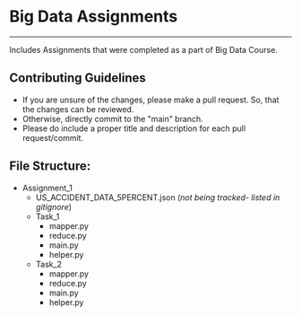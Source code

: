 # Big Data Assignments
<hr/>
Includes Assignments that were completed as a part of Big Data Course.  


## Contributing Guidelines
* If you are unsure of the changes, please make a pull request. So, that the changes can be reviewed.
* Otherwise, directly commit to the "main" branch.
* Please do include a proper title and description for each pull request/commit.

## File Structure:
* Assignment_1
  * US_ACCIDENT_DATA_5PERCENT.json (*not being tracked- listed in gitignore*)
  * Task_1
    * mapper.py
    * reduce.py
    * main.py
    * helper.py 
  * Task_2
    * mapper.py
    * reduce.py
    * main.py
    * helper.py 
